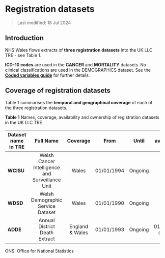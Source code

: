 # Registration datasets
>Last modified: 18 Jul 2024
## Introduction  
NHS Wales flows extracts of **three registration datasets** into the UK LLC TRE - see Table 1.

**ICD-10 codes** are used in the **CANCER** and **MORTALITY** datasets. No clinical classifications are used in the DEMOGRAPHICS dataset. See the [**Coded variables guide**](../Coding/coding_intro.md) for further details.

## Coverage of registration datasets
Table 1 summarises the **temporal and geographical coverage** of each of the three registration datasets. 

**Table 1** Names, coverage, availability and ownership of registration datasets in the UK LLC TRE

| **Dataset name in TRE**|**Full Name**|**Coverage**|**From**|**Until**|**Data available in TRE**|**Owner**|
|---|:---:|:---:|:---:|:---:|:---:|:---:|
|**WCISU**|Welsh Cancer Intelligence and Surveillance Unit |Wales|01/01/1994|Ongoing|TBC|NHSW|
|**WDSD**|Welsh Demographic Service Dataset|Wales|01/01/1990 |Ongoing|TBC|NHSW|
|**ADDE**|Annual District Death Extract|England & Wales|01/01/1993|Ongoing|01/01/1993 onwards|ONS|  |  

ONS: Office for National Statistics  






